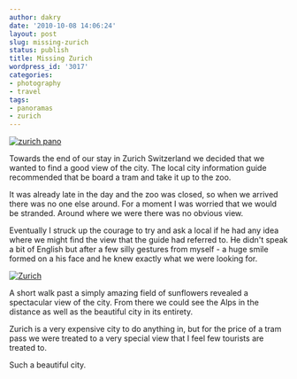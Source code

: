 ```yaml
---
author: dakry
date: '2010-10-08 14:06:24'
layout: post
slug: missing-zurich
status: publish
title: Missing Zurich
wordpress_id: '3017'
categories:
- photography
- travel
tags:
- panoramas
- zurich
---
```


[![zurich pano](http://farm5.static.flickr.com/4097/4866930574_8cda6fe383_b.jpg)](http://www.flickr.com/photos/zacharyz/4866930574/)

Towards the end of our stay in Zurich Switzerland we decided that we wanted to
find a good view of the city. The local city information guide recommended
that be board a tram and take it up to the zoo.

It was already late in the day and the zoo was closed, so when we arrived
there was no one else around. For a moment I was worried that we would be
stranded. Around where we were there was no obvious view.

Eventually I struck up the courage to try and ask a local if he had any idea
where we might find the view that the guide had referred to. He didn't speak a
bit of English but after a few silly gestures from myself - a huge smile
formed on a his face and he knew exactly what we were looking for.

[![Zurich](http://farm5.static.flickr.com/4079/4866237215_777ed3e365_b.jpg)](http://www.flickr.com/photos/zacharyz/4866237215/)

A short walk past a simply amazing field of sunflowers revealed a spectacular
view of the city. From there we could see the Alps in the distance as well as
the beautiful city in its entirety.

Zurich is a very expensive city to do anything in, but for the price of a tram
pass we were treated to a very special view that I feel few tourists are
treated to.

Such a beautiful city.

